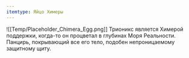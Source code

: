 ```yaml
---
itemtype: Яйцо Химеры
---
```

![[Temp/Placeholder_Chimera_Egg.png]]
Трионикс является Химерой поддержки, когда-то он процветал в глубинах Моря Реальности. Панцирь, покрывающий все его тело, подобен непроницаемому защитному щиту.
